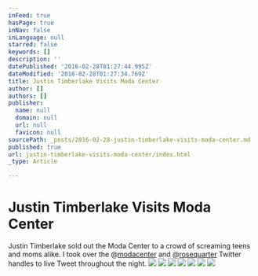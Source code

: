 ```yaml
---
inFeed: true
hasPage: true
inNav: false
inLanguage: null
starred: false
keywords: []
description: ''
datePublished: '2016-02-28T01:27:44.995Z'
dateModified: '2016-02-28T01:27:34.769Z'
title: Justin Timberlake Visits Moda Center
author: []
authors: []
publisher:
  name: null
  domain: null
  url: null
  favicon: null
sourcePath: _posts/2016-02-28-justin-timberlake-visits-moda-center.md
published: true
url: justin-timberlake-visits-moda-center/index.html
_type: Article

---
```

# Justin Timberlake Visits Moda Center

Justin Timberlake sold out the Moda Center to a crowd of screaming teens and moms alike. I took over the @[modacenter][0] and @[rosequarter][1] Twitter handles to live Tweet throughout the night. ![](https://the-grid-user-content.s3-us-west-2.amazonaws.com/8fa92dcd-2a0e-4da0-b2b6-d18f4b532652.png)
![](https://the-grid-user-content.s3-us-west-2.amazonaws.com/6c0362e4-3af1-412b-bf01-dbfa244e3344.png)
![](https://the-grid-user-content.s3-us-west-2.amazonaws.com/db3325a8-c9d7-4893-b0e2-2fd455171fc4.png)
![](https://the-grid-user-content.s3-us-west-2.amazonaws.com/e3fcf0b4-de55-4fa5-b9e3-462f5a7fd602.png)
![](https://the-grid-user-content.s3-us-west-2.amazonaws.com/17d72ff3-a2f5-45a5-a51a-aee670a76e95.png)
![](https://the-grid-user-content.s3-us-west-2.amazonaws.com/57023cb5-b86c-404d-9101-954e84f4eff6.png)
![](https://the-grid-user-content.s3-us-west-2.amazonaws.com/17b1a5aa-df76-4897-a58a-8b1f8a9cea4e.png)

[0]: https://twitter.com/ModaCenter
[1]: https://twitter.com/rosequarter